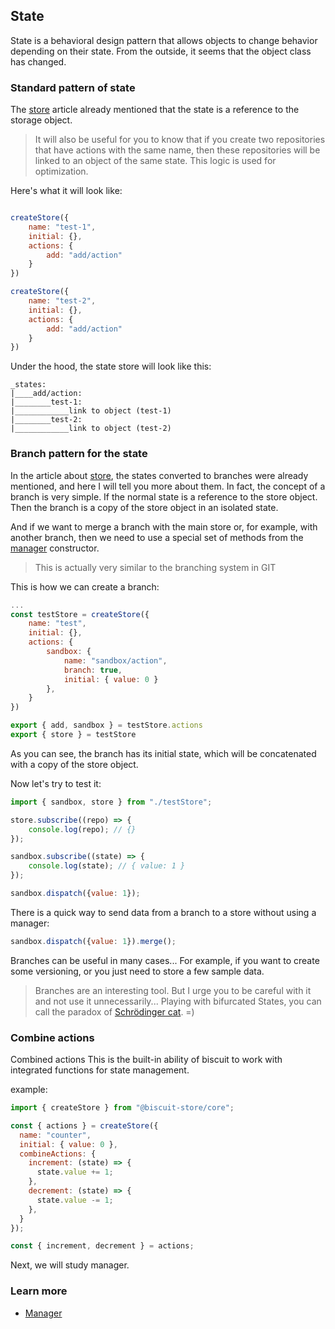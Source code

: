 ## State

State is a behavioral design pattern that allows objects to change behavior depending on their state. From the outside, it seems that the object class has changed.

### Standard pattern of state
The [store](/docs/core/STORE.md) article already mentioned that the state is a reference to the storage object.
> It will also be useful for you to know that if you create two repositories that have actions with the same name, then these repositories will be linked to an object of the same state. This logic is used for optimization.

Here's what it will look like:

```javascript

createStore({
    name: "test-1",
    initial: {},
    actions: {
        add: "add/action"
    }
})

createStore({
    name: "test-2",
    initial: {},
    actions: {
        add: "add/action"
    }
})
```
Under the hood, the state store will look like this:
```
_states:
|____add/action:
|________test-1:
|____________link to object (test-1)
|________test-2:
|____________link to object (test-2)
```

### Branch pattern for the state
In the article about [store](/docs/core/STORE.md), the states converted to branches were already mentioned, and here I will tell you more about them.
In fact, the concept of a branch is very simple. If the normal state is a reference to the store object. Then the branch is a copy of the store object in an isolated state.

And if we want to merge a branch with the main store or, for example, with another branch, then we need to use a special set of methods from the [manager](/docs/core/MANAGER.md) constructor.

> This is actually very similar to the branching system in GIT

This is how we can create a branch:
```javascript
...
const testStore = createStore({
    name: "test",
    initial: {},
    actions: {
        sandbox: {
            name: "sandbox/action",
            branch: true,
            initial: { value: 0 }
        },
    }
})

export { add, sandbox } = testStore.actions
export { store } = testStore
```
As you can see, the branch has its initial state, which will be concatenated with a copy of the store object.

Now let's try to test it:
```javascript
import { sandbox, store } from "./testStore";

store.subscribe((repo) => {
    console.log(repo); // {}
});

sandbox.subscribe((state) => {
    console.log(state); // { value: 1 }
});

sandbox.dispatch({value: 1});
```
There is a quick way to send data from a branch to a store without using a manager:

```javascript
sandbox.dispatch({value: 1}).merge();
```

Branches can be useful in many cases... For example, if you want to create some versioning, or you just need to store a few sample data.

> Branches are an interesting tool. But I urge you to be careful with it and not use it unnecessarily... Playing with bifurcated States, you can call the paradox of [Schrödinger cat](https://en.wikipedia.org/wiki/Schr%C3%B6dinger%27s_cat). =)

### Combine actions
Combined actions This is the built-in ability of biscuit to work with integrated functions for state management.

example:
```javascript
import { createStore } from "@biscuit-store/core";

const { actions } = createStore({
  name: "counter",
  initial: { value: 0 },
  combineActions: {
    increment: (state) => {
      state.value += 1;
    },
    decrement: (state) => {
      state.value -= 1;
    },
  }
});

const { increment, decrement } = actions;
```

Next, we will study manager.

### Learn more
- [Manager](/docs/core/MANAGER.md)
